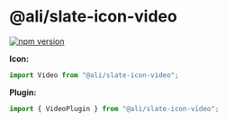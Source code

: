 # @ali/slate-icon-video

[![npm version](https://badge.fury.io/js/%40canner%2Fslate-icon-video.svg)](https://badge.fury.io/js/%40canner%2Fslate-icon-video)

**Icon:**

```js
import Video from "@ali/slate-icon-video";
```

**Plugin:**

```js
import { VideoPlugin } from "@ali/slate-icon-video";
```

